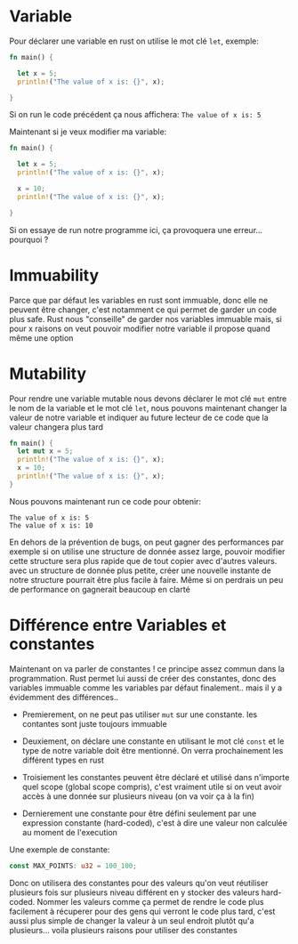 # Variable

Pour déclarer une variable en rust on utilise le mot clé `let`, exemple:

```rust
fn main() {

  let x = 5;
  println!("The value of x is: {}", x);

}
```

Si on run le code précédent ça nous affichera: `The value of x is: 5`

Maintenant si je veux modifier ma variable:

```rust
fn main() {

  let x = 5;
  println!("The value of x is: {}", x);

  x = 10;
  println!("The value of x is: {}", x);

}
```

Si on essaye de run notre programme ici, ça provoquera une erreur... pourquoi ?

# Immuability

Parce que par défaut les variables en rust sont immuable, donc elle ne peuvent être changer, c'est notamment ce qui permet de garder un code plus safe. Rust nous "conseille" de garder nos variables immuable mais, si pour x raisons on veut pouvoir modifier notre variable il propose quand même une option

# Mutability

Pour rendre une variable mutable nous devons déclarer le mot clé `mut` entre le nom de la variable et le mot clé `let`, nous pouvons maintenant changer la valeur de notre variable et indiquer au future lecteur de ce code que la valeur changera plus tard

```rust
fn main() {
  let mut x = 5;
  println!("The value of x is: {}", x);
  x = 10;
  println!("The value of x is: {}", x);
}
```

Nous pouvons maintenant run ce code pour obtenir:
```
The value of x is: 5
The value of x is: 10
```

En dehors de la prévention de bugs, on peut gagner des performances par exemple si on utilise une structure de donnée assez large, pouvoir modifier cette structure sera plus rapide que de tout copier avec d'autres valeurs. avec un structure de donnée plus petite, créer une nouvelle instante de notre structure pourrait être plus facile à faire. Même si on perdrais un peu de performance on gagnerait beaucoup en clarté 

# Différence entre Variables et constantes

Maintenant on va parler de constantes ! ce principe assez commun dans la programmation. Rust permet lui aussi de créer des constantes, donc des variables immuable comme les variables par défaut finalement.. mais il y a évidemment des différences..

- Premierement, on ne peut pas utiliser `mut` sur une constante. les contantes sont juste toujours immuable 

- Deuxiement, on déclare une constante en utilisant le mot clé `const` et le type de notre variable doit être mentionné. On verra prochainement les différent types en rust 

- Troisiement les constantes peuvent être déclaré et utilisé dans n'importe quel scope (global scope compris), c'est vraiment utile si on veut avoir accès à une donnée sur plusieurs niveau (on va voir ça à la fin)

- Dernierement une constante pour être défini seulement par une expression constante (hard-coded), c'est à dire une valeur non calculée au moment de l'execution

Une exemple de constante:
```rust
const MAX_POINTS: u32 = 100_100;
```

Donc on utilisera des constantes pour des valeurs qu'on veut réutiliser plusieurs fois sur plusieurs niveau différent en y stocker des valeurs hard-coded. Nommer les valeurs comme ça permet de rendre le code plus facilement à récuperer pour des gens qui verront le code plus tard, c'est aussi plus simple de changer la valeur à un seul endroit plutôt qu'a plusieurs... voila plusieurs raisons pour utiliser des constantes
